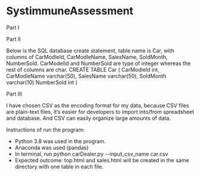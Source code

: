 # SystimmuneAssessment
Part I



 

Part II 

Below is the SQL database create statement, table name is Car, with columns of CarModleId, CarModleName, SalesName, SoldMonth, NumberSold. CarModelId and NumberSold are type of integer whereas the rest of columns are char.
CREATE TABLE Car (
	    CarModleId int,
	    CarModleName varchar(50),
	    SalesName varchar(50),
	    SoldMonth varchar(10)
	    NumberSold int
)


Part III

I have chosen CSV as the encoding format for my data, because CSV files are plain-text files, it’s easier for developers to import into/from spreadsheet and database. And CSV can easily organize large amounts of data.

Instructions of run the program:
-	Python 3.8 was used in the program.
-	Anaconda was used (pandas)
-	In terminal, run python carDealer.py --input_csv_name car.csv
-	Expected outcome: top.html and sales.html will be created in the same directory with one table in each file. 
